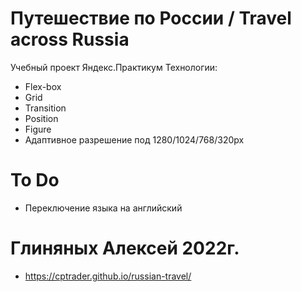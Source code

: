 # Путешествие по России / Travel across Russia
Учебный проект Яндекс.Практикум
Технологии: 
- Flex-box
- Grid
- Transition
- Position
- Figure
- Адаптивное разрешение под 1280/1024/768/320px

# To Do
- Переключение языка на английский 

# Глиняных Алексей 2022г.
- https://cptrader.github.io/russian-travel/
